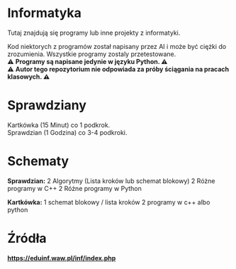 # Informatyka
Tutaj znajdują się programy lub inne projekty z informatyki.

Kod niektorych z programów został napisany przez AI i może być ciężki do zrozumienia. Wszystkie programy zostaly przetestowane. <br>
:warning: **Programy są napisane jedynie w języku Python. :warning:** <br>
:warning: **Autor tego repozytorium nie odpowiada za próby ściągania na pracach klasowych. :warning:**
# Sprawdziany

Kartkówka (15 Minut) co 1 podkrok. <br>
Sprawdzian (1 Godzina) co 3-4 podkroki.

# Schematy

**Sprawdzian:**
2 Algorytmy (Lista kroków lub schemat blokowy)
2 Różne programy w C++
2 Różne programy w Python

**Kartkówka:**
1 schemat blokowy / lista kroków 
2 programy w c++ albo python

# Źródła
**https://eduinf.waw.pl/inf/index.php**
